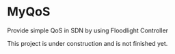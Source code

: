 # MyQoS
Provide simple QoS in SDN by using Floodlight Controller

This project is under construction and is not finished yet.
